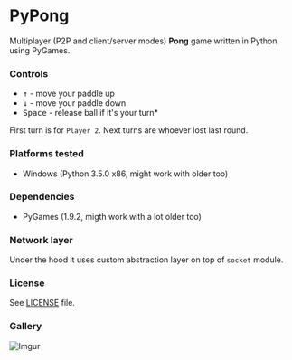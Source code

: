 # PyPong
Multiplayer (P2P and client/server modes) **Pong** game written in Python using PyGames.


### Controls

* <kbd>&uarr;</kbd> - move your paddle up
* <kbd>&darr;</kbd> - move your paddle down
* <kbd>Space</kbd> - release ball if it's your turn*

First turn is for `Player 2`. Next turns are whoever lost last round.

### Platforms tested

* Windows (Python 3.5.0 x86, might work with older too)


### Dependencies

* PyGames (1.9.2, migth work with a lot older too)


### Network layer

Under the hood it uses custom abstraction layer on top of `socket` module.


### License

See [LICENSE](LICENSE) file.


### Gallery

![Imgur](http://i.imgur.com/lpHSEer.png)
